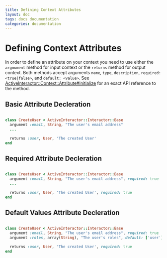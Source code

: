 ```yaml
---
title: Defining Context Attributes
layout: doc
tags: docs documentation
categories: documentation
---
```

# Defining Context Attributes

In order to define an attribute on your context you need to use either the `argmument` method for input context or the `returns` method for output context.  Both methods accept arguments `name`, `type`, `description`, `required: <true|false>`, and `default: <value>`.  See [ActiveInteractor::Context::Attribute#initialize](/api/activeinteractor/ActiveInteractor/Context/Attribute.html#initialize-instance_method) for an exact API reference to the method.

## Basic Attribute Decleration

```ruby

class CreateUser < ActiveInteractor::Interactor::Base
  argument :email, String, "The user's email address"
  ...

  returns :user, User, 'The created User'
end
```

## Required Attribute Decleration

```ruby

class CreateUser < ActiveInteractor::Interactor::Base
  argument :email, String, "The user's email address", required: true
  ...

  returns :user, User, 'The created User', required: true
end
```

## Default Values Attribute Decleration

```ruby

class CreateUser < ActiveInteractor::Interactor::Base
  argument :email, String, "The user's email address", required: true
  argument :roles, array(String), "The user's roles", default: ['user']

  returns :user, User, 'The created User', required: true
end
```
